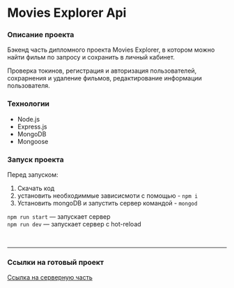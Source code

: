 # Movies Explorer Api

### Описание проекта
Бэкенд часть дипломного проекта Movies Explorer, в котором можно найти фильм по запросу и сохранить в личный кабинет.

Проверка токинов, регистрация и авторизация пользователей, сохрарнения и удаление фильмов, редактирование информации пользователя.

### Технологии 
* Node.js
* Express.js
* MongoDB
* Mongoose

### Запуск проекта
Перед запуском:
1. Cкачать код
2. установить необходиммые зависисмоти с помощью - `npm i`
3. Установить mongoDB и запустить сервер командой - `mongod`

`npm run start` — запускает сервер   
`npm run dev` — запускает сервер с hot-reload

<br />
<hr>

### Ссылки на готовый проект
[Ссылка на серверную часть](https://api.my-movies.nomoredomains.club)
